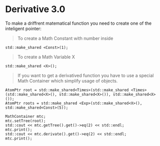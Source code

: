 # Derivative 3.0

To make a driffrent matematical function you need to create one of the inteligent pointer:
> To create a Math Constant with number inside
```
std::make_shared <Const>(1);
```
> To create a Math Variable X 
```
std::make_shared <X>();
```
>
>
> If you want to get a derivatived function you have to use a special Math Container which simplify usage of objects.
```
AtomPtr root = std::make_shared<Times>(std::make_shared <Times>(std::make_shared<X>(), std::make_shared<X>()), std::make_shared<X>());
AtomPtr roots = std::make_shared <Exp>(std::make_shared<X>(), std::make_shared<Const>(5));
	
MathContainer mtc;
mtc.setTree(root);
std::cout << mtc.getTree().get()->eq(2) << std::endl;
mtc.print();
std::cout << mtc.derivate().get()->eq(2) << std::endl;
mtc.print();
```